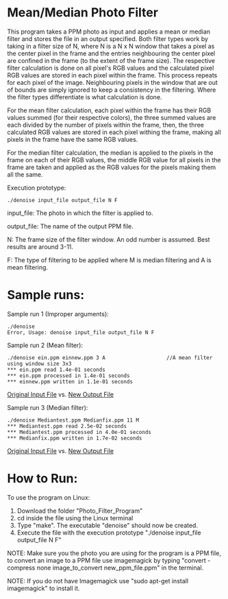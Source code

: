 # Mean/Median Photo Filter

This program takes a PPM photo as input and applies a mean or median filter and stores the file in an output specified. Both filter types work by taking in a filter size of N, where N is a N x N window that takes a pixel as the center pixel in the frame and the entries neighbouring the center pixel are confined in the frame (to the extent of the frame size). The respective filter calculation is done on all pixel's RGB values and the calculated pixel RGB values are stored in each pixel within the frame. This process repeats for each pixel of the image. Neighbouring pixels in the window that are out of bounds are simply ignored to keep a consistency in the filtering. Where the filter types differentiate is what calculation is done.

For the mean filter calculation, each pixel within the frame has their RGB values summed (for their respective colors), the three summed values are each divided by the number of pixels within the frame, then, the three calculated RGB values are stored in each pixel withing the frame, making all pixels in the frame have the same RGB values.

For the median filter calculation, the median is applied to the pixels in the frame on each of their RGB values, the middle RGB value for all pixels in the frame are taken and applied as the RGB values for the pixels making them all the same.

Execution prototype:
    
    ./denoise input_file output_file N F

input_file: The photo in which the filter is applied to.

output_file: The name of the output PPM file.

N: The frame size of the filter window. An odd number is assumed. Best results are around 3-11.

F: The type of filtering to be applied where M is median filtering and A is mean filtering.

# Sample runs:

Sample run 1 (Improper arguments):

    ./denoise
    Error, Usage: denoise input_file output_file N F
    
Sample run 2 (Mean filter):
    
    ./denoise ein.ppm einnew.ppm 3 A                    //A mean filter using window size 3x3
    *** ein.ppm read 1.4e-01 seconds 
    *** ein.ppm processed in 1.4e-01 seconds 
    *** einnew.ppm written in 1.1e-01 seconds
[Original Input File](https://i.imgur.com/eTJzlOW.png) vs. [New Output File](https://i.imgur.com/GHcXfxH.png)

Sample run 3 (Median filter):

    ./denoise Mediantest.ppm Medianfix.ppm 11 M
    *** Mediantest.ppm read 2.5e-02 seconds 
    *** Mediantest.ppm processed in 4.0e-01 seconds 
    *** Medianfix.ppm written in 1.7e-02 seconds 
[Original Input File](https://i.imgur.com/fa4Kg0u.png) vs. [New Output File](https://i.imgur.com/QKSpX4o.png)

# How to Run:

To use the program on Linux:
1) Download the folder "Photo_Filter_Program"
2) cd inside the file using the Linux terminal
3) Type "make". The executable "denoise" should now be created.
4) Execute the file with the execution prototype "./denoise input_file output_file N F"

NOTE: Make sure you the photo you are using for the program is a PPM file, to convert an image to a PPM file use imagemagick by typing "convert -compress none image_to_convert new_ppm_file.ppm" in the terminal.

NOTE: If you do not have Imagemagick use "sudo apt-get install imagemagick" to install it.
